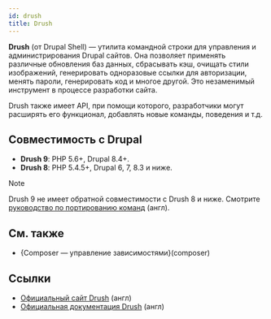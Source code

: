 ```yaml
---
id: drush
title: Drush
---
```

 
**Drush** (от Drupal Shell) — утилита командной строки для управления и администрирования Drupal сайтов. Она позволяет применять различные обновления баз данных, сбрасывать кэш, очищать стили изображений, генерировать одноразовые ссылки для авторизации, менять пароли, генерировать код и многое другой. Это незаменимый инструмент в процессе разработки сайта.

Drush также имеет API, при помощи которого, разработчики могут расширять его функционал, добавлять новые команды, поведения и т.д.

## Совместимость с Drupal

- **Drush 9**: PHP 5.6+, Drupal 8.4+.
- **Drush 8**: PHP 5.4.5+, Drupal 6, 7, 8.3 и ниже.

> [!NOTE]
> Drush 9 не имеет обратной совместимости с Drush 8 и ниже. Смотрите [руководство по портированию команд](https://weitzman.github.io/blog/port-to-drush9) (англ).

## См. также

- {Composer — управление зависимостями}(composer)

## Ссылки

- [Официальный сайт Drush](https://www.drush.org/) (англ)
- [Официальная документация Drush](http://docs.drush.org/) (англ)
